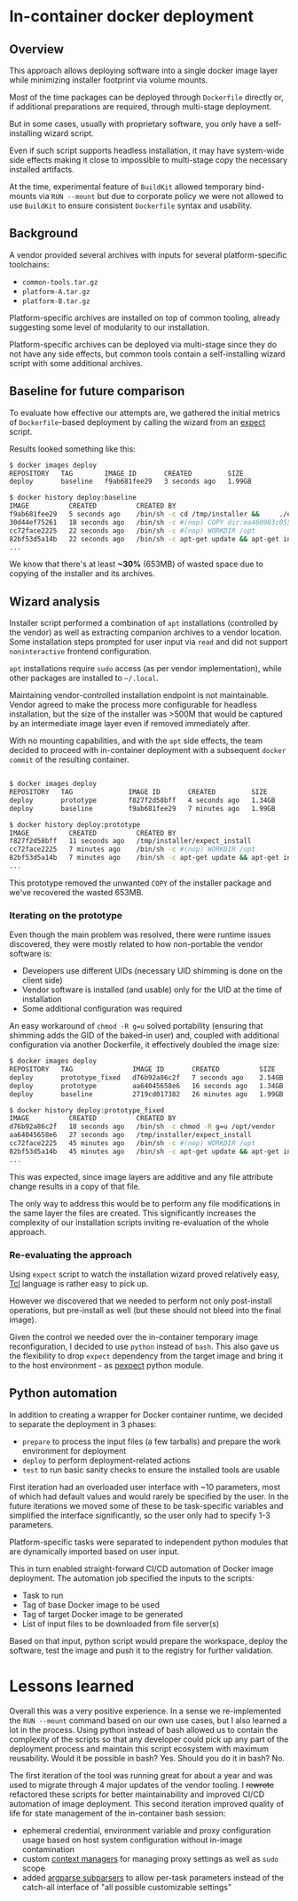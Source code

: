 # In-container docker deployment

## Overview

This approach allows deploying software into a single docker image layer while minimizing installer footprint via
volume mounts.

Most of the time packages can be deployed through `Dockerfile` directly or, if additional preparations are required,
through multi-stage deployment.

But in some cases, usually with proprietary software, you only have a self-installing wizard script.

Even if such script supports headless installation, it may have system-wide side effects making it close to impossible
to multi-stage copy the necessary installed artifacts.

At the time, experimental feature of `BuildKit` allowed temporary bind-mounts via `RUN --mount` but due to corporate
policy we were not allowed to use `BuildKit` to ensure consistent `Dockerfile` syntax and usability.

## Background

A vendor provided several archives with inputs for several platform-specific toolchains:
* `common-tools.tar.gz`
* `platform-A.tar.gz`
* `platform-B.tar.gz`

Platform-specific archives are installed on top of common tooling, already suggesting some level of modularity to our
installation.

Platform-specific archives can be deployed via multi-stage since they do not have any side effects, but common tools
contain a self-installing wizard script with some additional archives.

## Baseline for future comparison

To evaluate how effective our attempts are, we gathered the initial metrics of `Dockerfile`-based deployment by calling
the wizard from an [expect](https://linux.die.net/man/1/expect) script.

Results looked something like this:
```bash
$ docker images deploy
REPOSITORY   TAG        IMAGE ID       CREATED         SIZE
deploy       baseline   f9ab681fee29   3 seconds ago   1.99GB

$ docker history deploy:baseline
IMAGE          CREATED          CREATED BY                                      SIZE      COMMENT
f9ab681fee29   5 seconds ago    /bin/sh -c cd /tmp/installer &&     ./expect…   1.21GB    
30d44ef75261   18 seconds ago   /bin/sh -c #(nop) COPY dir:ea460903c0553546a…   653MB     
cc72face2225   22 seconds ago   /bin/sh -c #(nop) WORKDIR /opt                  0B        
82bf53d5a14b   22 seconds ago   /bin/sh -c apt-get update && apt-get install…   54.6MB    
...
```

We know that there's at least **~30%** (653MB) of wasted space due to copying of the installer and its archives.

## Wizard analysis

Installer script performed a combination of `apt` installations (controlled by the vendor) as well as extracting
companion archives to a vendor location. Some installation steps prompted for user input via `read` and did not support
`noninteractive` frontend configuration.

`apt` installations require `sudo` access (as per vendor implementation), while other packages are installed to
`~/.local`.

Maintaining vendor-controlled installation endpoint is not maintainable. Vendor agreed to make the process more
configurable for headless installation, but the size of the installer was >500M that would be captured by an
intermediate image layer even if removed immediately after.

With no mounting capabilities, and with the `apt` side effects, the team decided to proceed with in-container
deployment with a subsequent `docker commit` of the resulting container.

```bash

$ docker images deploy
REPOSITORY   TAG              IMAGE ID       CREATED         SIZE
deploy       prototype        f827f2d58bff   4 seconds ago   1.34GB
deploy       baseline         f9ab681fee29   7 minutes ago   1.99GB

$ docker history deploy:prototype
IMAGE          CREATED          CREATED BY                                      SIZE      COMMENT
f827f2d58bff   11 seconds ago   /tmp/installer/expect_install                   1.21GB    install.sh
cc72face2225   7 minutes ago    /bin/sh -c #(nop) WORKDIR /opt                  0B        
82bf53d5a14b   7 minutes ago    /bin/sh -c apt-get update && apt-get install…   54.6MB    
...
```

This prototype removed the unwanted `COPY` of the installer package and we've recovered the wasted 653MB.

### Iterating on the prototype

Even though the main problem was resolved, there were runtime issues discovered, they were mostly related to how
non-portable the vendor software is:
* Developers use different UIDs (necessary UID shimming is done on the client side)
* Vendor software is installed (and usable) only for the UID at the time of installation
* Some additional configuration was required

An easy workaround of `chmod -R g=u` solved portability (ensuring that shimming adds the GID of the baked-in user) and,
coupled with additional configuration via another Dockerfile, it effectively doubled the image size:
```bash
$ docker images deploy
REPOSITORY   TAG               IMAGE ID       CREATED          SIZE
deploy       prototype_fixed   d76b92a86c2f   7 seconds ago    2.54GB
deploy       prototype         aa64045658e6   16 seconds ago   1.34GB
deploy       baseline          2719cd017382   26 minutes ago   1.99GB

$ docker history deploy:prototype_fixed
IMAGE          CREATED          CREATED BY                                      SIZE      COMMENT
d76b92a86c2f   18 seconds ago   /bin/sh -c chmod -R g=u /opt/vendor             1.21GB    
aa64045658e6   27 seconds ago   /tmp/installer/expect_install                   1.21GB    install.sh
cc72face2225   45 minutes ago   /bin/sh -c #(nop) WORKDIR /opt                  0B        
82bf53d5a14b   45 minutes ago   /bin/sh -c apt-get update && apt-get install…   54.6MB    
...
```

This was expected, since image layers are additive and any file attribute change results in a copy of that file.

The only way to address this would be to perform any file modifications in the same layer the files are created. This
significantly increases the complexity of our installation scripts inviting re-evaluation of the whole approach.

### Re-evaluating the approach

Using `expect` script to watch the installation wizard proved relatively easy, [Tcl](https://en.wikipedia.org/wiki/Tcl)
language is rather easy to pick up.

However we discovered that we needed to perform not only post-install operations, but pre-install as well (but these
should not bleed into the final image).

Given the control we needed over the in-container temporary image reconfiguration, I decided to use `python` instead of
`bash`. This also gave us the flexibility to drop `expect` dependency from the target image and bring it to the host
environment - as [pexpect](https://pexpect.readthedocs.io/en/stable/) python module.

## Python automation

In addition to creating a wrapper for Docker container runtime, we decided to separate the deployment in 3 phases:
- `prepare` to process the input files (a few tarballs) and prepare the work environment for deployment
- `deploy` to perform deployment-related actions
- `test` to run basic sanity checks to ensure the installed tools are usable

First iteration had an overloaded user interface with ~10 parameters, most of which had default values and would rarely
be specified by the user. In the future iterations we moved some of these to be task-specific variables and simplified
the interface significantly, so the user only had to specify 1-3 parameters.

Platform-specific tasks were separated to independent python modules that are dynamically imported based on user input.

This in turn enabled straight-forward CI/CD automation of Docker image deployment. The automation job specified the
inputs to the scripts:
* Task to run
* Tag of base Docker image to be used
* Tag of target Docker image to be generated
* List of input files to be downloaded from file server(s)

Based on that input, python script would prepare the workspace, deploy the software, test the image and push it to the
registry for further validation.

# Lessons learned

Overall this was a very positive experience. In a sense we re-implemented the `RUN --mount` command based on our own
use cases, but I also learned a lot in the process. Using python instead of bash allowed us to contain the complexity
of the scripts so that any developer could pick up any part of the deployment process and maintain this script
ecosystem with maximum reusability. Would it be possible in bash? Yes. Should you do it in bash? No.

The first iteration of the tool was running great for about a year and was used to migrate through 4 major updates of
the vendor tooling. I ~~rewrote~~ refactored these scripts for better maintainability and improved CI/CD automation of
image deployment. This second iteration improved quality of life for state management of the in-container bash session:
* ephemeral credential, environment variable and proxy configuration usage based on host system configuration without
in-image contamination
* custom [context managers](https://docs.python.org/3/library/stdtypes.html#typecontextmanager) for managing proxy
settings as well as `sudo` scope
* added [argparse subparsers](https://docs.python.org/3/library/argparse.html#argparse.ArgumentParser.add_subparsers)
to allow per-task parameters instead of the catch-all interface of "all possible customizable settings"

